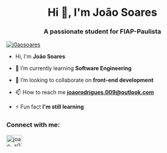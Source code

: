 <h1 align="center">Hi 👋, I'm João Soares</h1>
<h3 align="center">A passionate student for FIAP-Paulista</h3>

<p align="left"> <a href="https://github.com/ryo-ma/github-profile-trophy"><img src="https://github-profile-trophy.vercel.app/?username=j0aosoares" alt="j0aosoares" /></a> </p>

- Hi, I'm **João Soares**

- 🌱 I’m currently learning **Software Engineering**

- 👯 I’m looking to collaborate on **front-end development**

- 📫 How to reach me **joaorodrigues.009@outlook.com**

- ⚡ Fun fact **I'm still learning**

<h3 align="left">Connect with me:</h3>
<p align="left">
<a href="https://www.instagram.com/joao_.s0ares/" target="blank"><img align="center" src="https://raw.githubusercontent.com/rahuldkjain/github-profile-readme-generator/master/src/images/icons/Social/instagram.svg" alt="joao_.s0ares" height="30" width="40" /></a>
</p>
